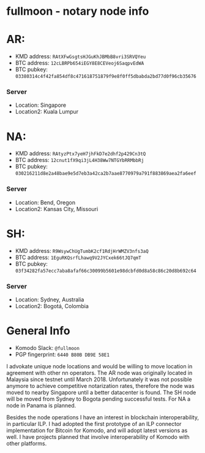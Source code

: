 # fullmoon - notary node info

# AR:
* KMD address: `RAtXFwGsgtsHJGuKhJBMbB8vri3SRVQYeu`
* BTC address: `12cLBRPb654iEGY8E8CEVeoj6SaqpvEdWA`
* BTC pubkey: `03380314c4f42fa854df8c471618751879f9e8f0ff5dbabda2bd77d0f96cb35676`

### Server
* Location: Singapore
* Location2: Kuala Lumpur

# NA:
* KMD address: `RAtyzPtx7yeH7jhFkD7e2dhf2p429Cn3tQ`
* BTC address: `12cnut1fX9qi3jL4H38Ww7NTGYbRRMbbRj`
* BTC pubkey: `030216211d8e2a48bae9e5d7eb3a42ca2b7aae8770979a791f883869aea2fa6eef`

### Server
* Location: Bend, Oregon
* Location2: Kansas City, Missouri

# SH:
* KMD address: `R9WsywChUgTumbK2cf1RdjHrWMZV3nfs3aQ`
* BTC address: `1EguRKQsrfLhawq9V2JYCxek66tJQ7qmT`
* BTC pubkey: `03f34282fa57ecc7aba8afaf66c30099b5601e98dcbfd0d8a58c86c20d8b692c64`

### Server
* Location: Sydney, Australia
* Location2: Bogotá, Colombia


# General Info

* Komodo Slack: `@fullmoon`
* PGP fingerprint: `6440 B80B DB9E 58E1`

I advokate unique node locations and would be willing to move location in agreement with other nn operators. The AR node was originally located in Malaysia since testnet until March 2018. Unfortunately it was not possible anymore to achieve competitive notarization rates, therefore the node was moved to nearby Singapore until a better datacenter is found. The SH node will be moved from Sydney to Bogota pending successful tests. For NA a node in Panama is planned.

Besides the node operations I have an interest in blockchain interoperability, in particular ILP. I had adopted the first prototype of an ILP connector implementation for Bitcoin for Komodo, and will adopt latest versions as well. I have projects planned that involve interoperability of Komodo with other platforms. 

